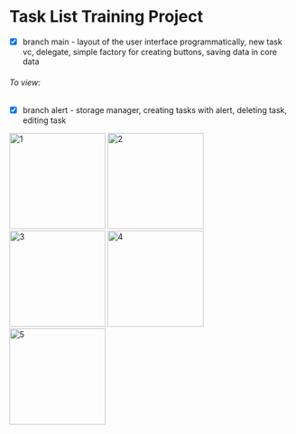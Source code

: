 # Task List Training Project
- [x] branch main - layout of the user interface programmatically, new task vc, delegate, simple factory for creating buttons, saving data in core data

###### To view:
- [x] branch alert - storage manager, creating tasks with alert, deleting task, editing task

<img width="170" alt="1" src="https://github.com/Quality1Corp/TaskList/assets/123081743/60b4d865-b27a-49d9-b8a4-889577fcd8ee">

<img width="170" alt="2" src="https://github.com/Quality1Corp/TaskList/assets/123081743/115fbd50-37f8-4c6a-b100-ba428e0f708d">

<img width="170" alt="3" src="https://github.com/Quality1Corp/TaskList/assets/123081743/bc1f7eaa-c44f-44f3-a5ca-5d37a48950ab">

<img width="170" alt="4" src="https://github.com/Quality1Corp/TaskList/assets/123081743/bf8625c6-fc53-41d4-bc5c-4f9a13002fdf">

<img width="170" alt="5" src="https://github.com/Quality1Corp/TaskList/assets/123081743/fc39cdd5-5743-4539-bb04-5692a38c4d7a">
